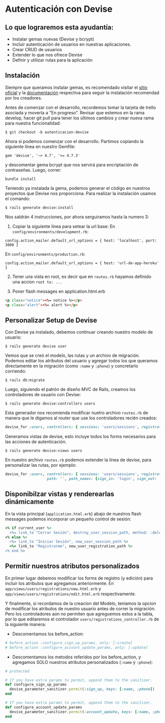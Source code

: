 # Autenticación con Devise

## Lo que lograremos esta ayudantía:

- Instalar gemas nuevas (Devise y bcrypt)
- Incluir autenticación de usuarios en nuestras aplicaciones.
- Crear CRUD de usuarios
- Extender lo que nos ofrece Devise
- Definir y utilizar rutas para la aplicación

## Instalación

Siempre que queramos instalar gemas, es recomendado visitar el [sitio oficial](https://rubygems.org/gems/devise) y la [documentación](https://github.com/heartcombo/devise#the-devise-wiki) respectiva para seguir la instalación recomendad por los creadores.

Antes de comenzar con el desarrollo, recordemos tomar la tarjeta de trello asociada y moverla a "En progreso".
Revisar que estemos en la rama develop, hacer git pull para tener los últimos cambios y crear nueva rama para nuestra funcionalidad:
```
$ git checkout -b autenticacion-devise
```

Ahora si podemos comenzar con el desarrollo. Partimos copiando la siguiente línea en nuestro Gemfile:
```
gem 'devise', '~> 4.7', '>= 4.7.3'
```
y descomentar gema bcrypt que nos servirá para encriptación de contraseñas. Luego, correr: 
```
bundle install
````

Teniendo ya instalada la gema, podemos generar el código en nuestros proyectos que Devise nos proporciona. Para realizar la instalación usamos el comando:
```
$ rails generate devise:install
```
 Nos saldrán 4 instrucciones, por ahora serguiramos hasta la numero 3:

1. Copiar la siguiente línea para setear la url base:
En `config/environments/development.rb`:
```
config.action_mailer.default_url_options = { host: 'localhost', port: 3000 }
```
En `config/environments/production.rb`:
```
config.action_mailer.default_url_options = { host: 'url-de-app-heroku' }
```

2. Tener una vista en root, es decir que en `routes.rb` hayamos definido una accion `root to: ...`

3. Poner flash messages en application.html.erb
```html
<p class="notice"><%= notice %></p>
<p class="alert"><%= alert %></p>
```

## Personalizar Setup de Devise

Con Devise ya instalado, debemos continuar creando nuestro modelo de usuario:
```
$ rails generate devise user
```

Vemos que se creó el modelo, las rutas y un archivo de migración. Podemos editar los atributos del usuario y agregar todos los que queramos directamente en la migración (como `:name` y `:phone`) y concretarlo corriendo:
```
$ rails db:migrate
```

Luego, siguiendo el patrón de diseño MVC de Rails, creamos los controladores de usuario con Devise:
```
$ rails generate devise:controllers users
```

Esta generador nos recomienda modificar nuetro archivo `routes.rb` de manera que le digamos al router que use los controladores recién creados: 
```ruby
devise_for :users, controllers: { sessions: 'users/sessions', registrations: 'users/registrations' }
```

Generamos vistas de devise, esto incluye todos los forms necesarios para las acciones de autenticación.
```
$ rails generate devise:views users
```

En nuestro archivo `routes.rb` podemos extender la línea de devise, para personalizar las rutas, por ejemplo:
```ruby
devise_for :users, controllers: { sessions: 'users/sessions', registrations: 'users/registrations' }, 
                   path: '', path_names: {sign_in: 'login', sign_out: 'logout', sign_up: 'register'}
```

## Disponibilzar vistas y renderearlas dinámicamente

En la vista principal (`application.html.erb`) abajo de nuestros flash messages podemos incorporar un pequeño control de sesión:
```ruby
<% if current_user %>
  <%= link_to "Cerrar Sesión", destroy_user_session_path, method: :delete %>
<% else %>
  <%= link_to "Iniciar Sesión", new_user_session_path %>
  <%= link_to "Registrarme", new_user_registration_path %>
<% end %>
```

## Permitir nuestros atributos personalizados

En primer lugar debemos modificar los forms de registro (y edición) para incluir los atributos que agregamos anteriormente. En `app/views/users/registrations/new.html.erb` y `app/views/users/registrations/edit.html.erb` respectivamente.

Y finalmente, si recordamos de la creacion del Modelo, teníamos la opcion de modificar los atributos de nuestro usuario antes de correr la migración. Pero los controladores aún no permiten que agreguemos estos a la tabla, por lo que editaremos el controlador `users/registrations_controller.rb` de la siguiente manera:
- Descomentamos los before_action:
```ruby
# before_action :configure_sign_up_params, only: [:create]
# before_action :configure_account_update_params, only: [:update]
```
- Descomentamos los metodos referidos por los before_action, y agregamos SOLO nuestros atributos personalizados (`:name` y `:phone`):
```ruby
# protected

# If you have extra params to permit, append them to the sanitizer.
def configure_sign_up_params
  devise_parameter_sanitizer.permit(:sign_up, keys: [:name, :phone])
end

# If you have extra params to permit, append them to the sanitizer.
def configure_account_update_params
  devise_parameter_sanitizer.permit(:account_update, keys: [:name, :phone])
end
```
